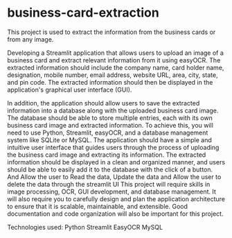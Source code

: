 # business-card-extraction
This project is used to extract the information from the business cards or from any image.

  Developing a Streamlit application that allows users to upload an image of a business card and extract relevant information from it using easyOCR. The extracted information should include the company name, card holder name, designation, mobile number, email address, website URL, area, city, state, and pin code. The extracted information should then be displayed in the application's graphical user interface (GUI).

  In addition, the application should allow users to save the extracted information into a database along with the uploaded business card image. The database should be able to store multiple entries, each with its own business card image and extracted information.
  To achieve this, you will need to use Python, Streamlit, easyOCR, and a database management system like SQLite or MySQL. The application should have a simple and intuitive user interface that guides users through the process of uploading the
business card image and extracting its information. The extracted information should be displayed in a clean and organized manner, and users should be able to easily add it to the database with the click of a button. And Allow the user to Read the data, Update the data and Allow the user to delete the data through the streamlit UI This project will require skills in image processing, OCR, GUI development, and database management. It will also require you to carefully design and plan the
application architecture to ensure that it is scalable, maintainable, and extensible. Good documentation and code organization will also be important for this project.

Technologies used:
Python
Streamlit
EasyOCR
MySQL
